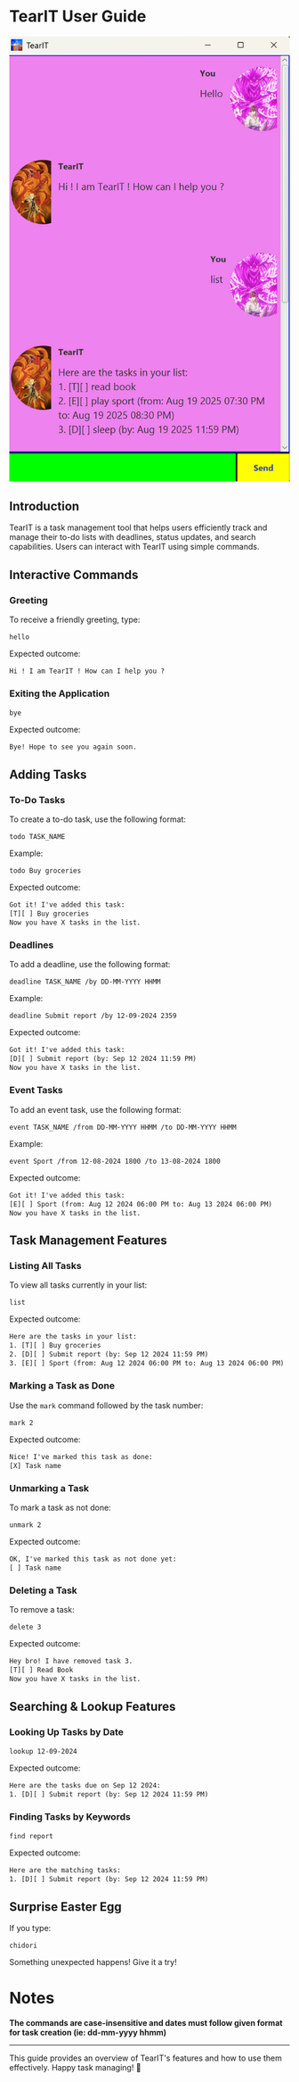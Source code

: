 # TearIT User Guide

![Product Screenshot](Ui.png)

## Introduction

TearIT is a task management tool that helps users efficiently track and manage their to-do lists with deadlines, status updates, and search capabilities. Users can interact with TearIT using simple commands.

## Interactive Commands

### Greeting
To receive a friendly greeting, type:
```
hello
```
Expected outcome:
```
Hi ! I am TearIT ! How can I help you ?
```

### Exiting the Application
```
bye
```
Expected outcome:
```
Bye! Hope to see you again soon.
```

## Adding Tasks

### To-Do Tasks
To create a to-do task, use the following format:
```
todo TASK_NAME
```
Example:
```
todo Buy groceries
```
Expected outcome:
```
Got it! I've added this task:
[T][ ] Buy groceries
Now you have X tasks in the list.
```

### Deadlines
To add a deadline, use the following format:
```
deadline TASK_NAME /by DD-MM-YYYY HHMM
```
Example:
```
deadline Submit report /by 12-09-2024 2359
```
Expected outcome:
```
Got it! I've added this task:
[D][ ] Submit report (by: Sep 12 2024 11:59 PM)
Now you have X tasks in the list.
```

### Event Tasks
To add an event task, use the following format:
```
event TASK_NAME /from DD-MM-YYYY HHMM /to DD-MM-YYYY HHMM
```
Example:
```
event Sport /from 12-08-2024 1800 /to 13-08-2024 1800
```
Expected outcome:
```
Got it! I've added this task:
[E][ ] Sport (from: Aug 12 2024 06:00 PM to: Aug 13 2024 06:00 PM)
Now you have X tasks in the list.
```

## Task Management Features

### Listing All Tasks
To view all tasks currently in your list:
```
list
```
Expected outcome:
```
Here are the tasks in your list:
1. [T][ ] Buy groceries
2. [D][ ] Submit report (by: Sep 12 2024 11:59 PM)
3. [E][ ] Sport (from: Aug 12 2024 06:00 PM to: Aug 13 2024 06:00 PM)
```

### Marking a Task as Done
Use the `mark` command followed by the task number:
```
mark 2
```
Expected outcome:
```
Nice! I've marked this task as done:
[X] Task name
```

### Unmarking a Task
To mark a task as not done:
```
unmark 2
```
Expected outcome:
```
OK, I've marked this task as not done yet:
[ ] Task name
```

### Deleting a Task
To remove a task:
```
delete 3
```
Expected outcome:
```
Hey bro! I have removed task 3.
[T][ ] Read Book
Now you have X tasks in the list.
```

## Searching & Lookup Features

### Looking Up Tasks by Date
```
lookup 12-09-2024
```
Expected outcome:
```
Here are the tasks due on Sep 12 2024:
1. [D][ ] Submit report (by: Sep 12 2024 11:59 PM)
```

### Finding Tasks by Keywords
```
find report
```
Expected outcome:
```
Here are the matching tasks:
1. [D][ ] Submit report (by: Sep 12 2024 11:59 PM)
```

## Surprise Easter Egg
If you type:
```
chidori
```
Something unexpected happens! Give it a try!

# Notes
**The commands are case-insensitive and dates must follow given format for task creation (ie: dd-mm-yyyy hhmm)**

---
This guide provides an overview of TearIT's features and how to use them effectively. Happy task managing! 🚀



